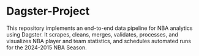 # Dagster-Project
This repository implements an end-to-end data pipeline for NBA analytics using Dagster. It scrapes, cleans, merges, validates, processes, and visualizes NBA player and team statistics, and schedules automated runs for the 2024-2015 NBA Season.
